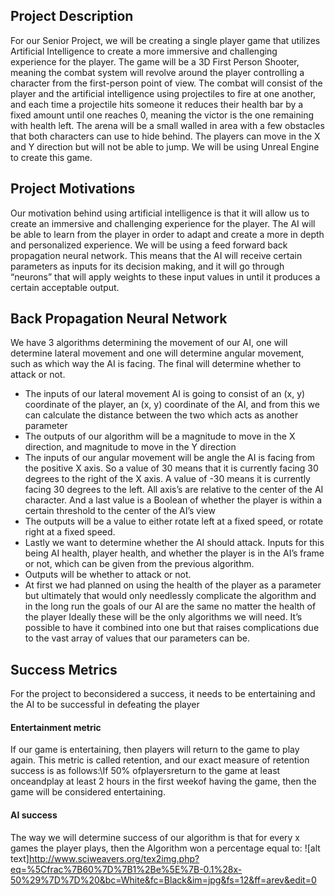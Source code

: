 
## Project Description
For our Senior Project, we will be creating a single player game that utilizes Artificial Intelligence to create a more immersive and challenging experience for the player. The game will be a 3D First Person Shooter, meaning the combat system will revolve around the player controlling a character from the first-person point of view. The combat will consist of the player and the artificial intelligence using projectiles to fire at one another, and each time a projectile hits someone it reduces their health bar by a fixed amount until one reaches 0, meaning the victor is the one remaining with health left. The arena will be a small walled in area with a few obstacles that both characters can use to hide behind. The players can move in the X and Y direction but will not be able to jump. We will be using Unreal Engine to create this game. 

## Project Motivations
Our motivation behind using artificial intelligence is that it will allow us to create an immersive and challenging experience for the player. The AI will be able to learn from the player in order to adapt and create a more in depth and personalized experience. We will be using a feed forward back propagation neural network. This means that the AI will receive certain parameters as inputs for its decision making, and it will go through “neurons” that will apply weights to these input values in until it produces a certain acceptable output.

## Back Propagation Neural Network
We have 3 algorithms determining the movement of our AI, one will determine lateral movement and one will determine angular movement, such as which way the AI is facing. The final will determine whether to attack or not.
* The inputs of our lateral movement AI is going to consist of an (x, y) coordinate of the player, an (x, y) coordinate of the AI, and from this we can calculate the distance between the two which acts as another parameter
* The outputs of our algorithm will be a magnitude to move in the X direction, and magnitude to move in the Y direction
* The inputs of our angular movement will be angle the AI is facing from the positive X axis. So a value of 30 means that it is currently facing 30 degrees to the right of the X axis. A value of -30 means it is currently facing 30 degrees to the left. All axis’s are relative to the center of the AI character. And a last value is a Boolean of whether the player is within a certain threshold to the center of the AI’s view
* The outputs will be a value to either rotate left at a fixed speed, or rotate right at a fixed speed.
* Lastly we want to determine whether the AI should attack. Inputs for this being AI health, player health, and whether the player is in the AI’s frame or not, which can be given from the previous algorithm. 
* Outputs will be whether to attack or not.
* At first we had planned on using the health of the player as a parameter but ultimately that would only needlessly complicate the algorithm and in the long run the goals of our AI are the same no matter the health of the player
Ideally these will be the only algorithms we will need. It’s possible to have it combined into one but that raises complications due to the vast array of values that our parameters can be.

## Success Metrics
For the project to beconsidered a success, it needs to be entertaining and the AI to be successful in defeating the player

#### Entertainment metric
If our game is entertaining, then players will return to the game to play again. This metric is called retention, and our exact measure of retention success is as follows:\If 50% ofplayersreturn to the game at least onceandplay at least 2 hours in the first weekof having the game, then the game will be considered entertaining.

#### AI success
The way we will determine success of our algorithm is that for every x games the player plays, then the Algorithm won a percentage equal to:
![alt text]http://www.sciweavers.org/tex2img.php?eq=%5Cfrac%7B60%7D%7B1%2Be%5E%7B-0.1%28x-50%29%7D%7D%20&bc=White&fc=Black&im=jpg&fs=12&ff=arev&edit=0
